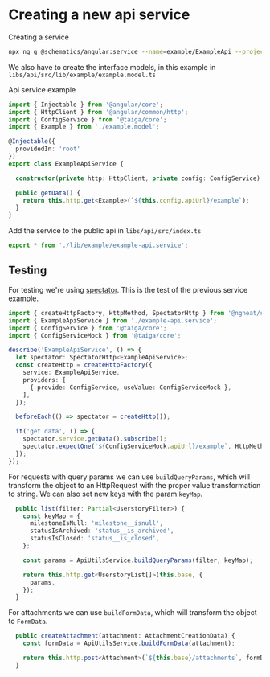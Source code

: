 # Creating a new api service

Creating a service

```bash
npx ng g @schematics/angular:service --name=example/ExampleApi --project=api --no-interactive
```

We also have to create the interface models, in this example in `libs/api/src/lib/example/example.model.ts`

Api service example

```ts
import { Injectable } from '@angular/core';
import { HttpClient } from '@angular/common/http';
import { ConfigService } from '@taiga/core';
import { Example } from './example.model';

@Injectable({
  providedIn: 'root'
})
export class ExampleApiService {

  constructor(private http: HttpClient, private config: ConfigService) { }

  public getData() {
    return this.http.get<Example>(`${this.config.apiUrl}/example`);
  }
}
```

Add the service to the public api in `libs/api/src/index.ts`

```ts
export * from './lib/example/example-api.service';
```

## Testing

For testing we're using [spectator](https://github.com/ngneat/spectator). This is the test of the previous service example.

```ts
import { createHttpFactory, HttpMethod, SpectatorHttp } from '@ngneat/spectator';
import { ExampleApiService } from './example-api.service';
import { ConfigService } from '@taiga/core';
import { ConfigServiceMock } from '@taiga/core';

describe('ExampleApiService', () => {
  let spectator: SpectatorHttp<ExampleApiService>;
  const createHttp = createHttpFactory({
    service: ExampleApiService,
    providers: [
      { provide: ConfigService, useValue: ConfigServiceMock },
    ],
  });

  beforeEach(() => spectator = createHttp());

  it('get data', () => {
    spectator.service.getData().subscribe();
    spectator.expectOne(`${ConfigServiceMock.apiUrl}/example`, HttpMethod.GET);
  });
});
```

For requests with query params we can use `buildQueryParams`, which will transform the object to an HttpRequest with the proper value transformation to string. We can also set new keys with the param `keyMap`.

```ts
  public list(filter: Partial<UserstoryFilter>) {
    const keyMap = {
      milestoneIsNull: 'milestone__isnull',
      statusIsArchived: 'status__is_archived',
      statusIsClosed: 'status__is_closed',
    };

    const params = ApiUtilsService.buildQueryParams(filter, keyMap);

    return this.http.get<UserstoryList[]>(this.base, {
      params,
    });
  }
```

For attachments we can use `buildFormData`, which will transform the object to `FormData`.

```ts
  public createAttachment(attachment: AttachmentCreationData) {
    const formData = ApiUtilsService.buildFormData(attachment);

    return this.http.post<Attachment>(`${this.base}/attachments`, formData);
  }
```
